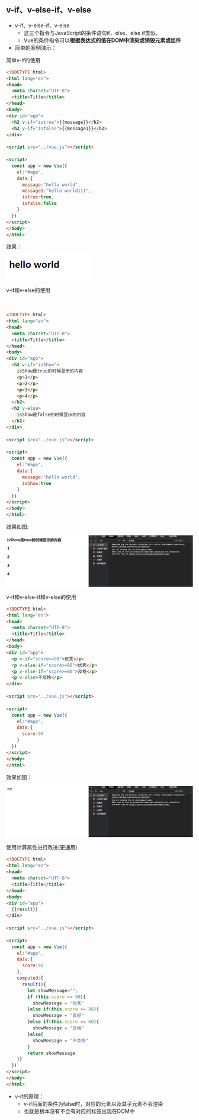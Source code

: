 ## v-if、v-else-if、v-else

- v-if、v-else-if、v-else
  - 这三个指令与JavaScript的条件语句if、else、else if类似。
  - Vue的条件指令可以**根据表达式的值在DOM中渲染或销毁元素或组件**
- 简单的案例演示：

简单v-if的使用

```html
<!DOCTYPE html>
<html lang="en">
<head>
  <meta charset="UTF-8">
  <title>Title</title>
</head>
<body>
<div id="app">
  <h2 v-if="istrue">{{message}}</h2>
  <h2 v-if="isfalse">{{message1}}</h2>
</div>

<script src="../vue.js"></script>

<script>
  const app = new Vue({
    el:"#app",
    data:{
      message:"hello world",
      message1:"hello world111",
      istrue:true,
      isfalse:false
    }
  })
</script>
</body>
</html>
```

效果：

![Snipaste_2021-08-10_05-55-41](image/Snipaste_2021-08-10_05-55-41.png)

v-if和v-else的使用

```html


<!DOCTYPE html>
<html lang="en">
<head>
  <meta charset="UTF-8">
  <title>Title</title>
</head>
<body>
<div id="app">
  <h2 v-if="isShow">
    isShow是true的时候显示的内容
    <p>1</p>
    <p>2</p>
    <p>3</p>
    <p>4</p>
  </h2>
  <h2 v-else>
    isShow是false的时候显示的内容
  </h2>
</div>

<script src="../vue.js"></script>

<script>
  const app = new Vue({
    el:"#app",
    data:{
      message:"hello world",
      isShow:true
    }
  })
</script>
</body>
</html>
```

效果如图:

![动画16](image/动画16.gif)

v-if和v-else-if和v-else的使用

```html
<!DOCTYPE html>
<html lang="en">
<head>
  <meta charset="UTF-8">
  <title>Title</title>
</head>
<body>
<div id="app">
  <p v-if="score>=90">优秀</p>
  <p v-else-if="score>=80">优秀</p>
  <p v-else-if="score>=60">及格</p>
  <p v-else>不及格</p>
</div>

<script src="../vue.js"></script>

<script>
  const app = new Vue({
    el:"#app",
    data:{
      score:90
    }
  })
</script>
</body>
</html>
```

效果如图：

![动画17](image/动画17.gif)

使用计算属性进行改进(更通用)

```html
<!DOCTYPE html>
<html lang="en">
<head>
  <meta charset="UTF-8">
  <title>Title</title>
</head>
<body>
<div id="app">
  {{result}}
</div>

<script src="../vue.js"></script>

<script>
  const app = new Vue({
    el:"#app",
    data:{
      score:90
    },
    computed:{
      result(){
        let showMessage="";
        if (this.score >= 90){
          showMessage = "优秀"
        }else if(this.score >= 80){
          showMessage = "良好"
        }else if(this.score >= 60){
          showMessage = "及格"
        }else{
          showMessage = "不及格"
        }
        return showMessage
    }}
  })
</script>
</body>
</html>
```

- v-if的原理：
  - v-if后面的条件为false时，对应的元素以及其子元素不会渲染
  - 也就是根本没有不会有对应的标签出现在DOM中

